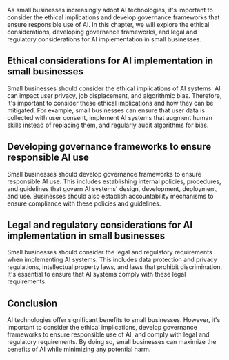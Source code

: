 
As small businesses increasingly adopt AI technologies, it's important to consider the ethical implications and develop governance frameworks that ensure responsible use of AI. In this chapter, we will explore the ethical considerations, developing governance frameworks, and legal and regulatory considerations for AI implementation in small businesses.

Ethical considerations for AI implementation in small businesses
----------------------------------------------------------------

Small businesses should consider the ethical implications of AI systems. AI can impact user privacy, job displacement, and algorithmic bias. Therefore, it's important to consider these ethical implications and how they can be mitigated. For example, small businesses can ensure that user data is collected with user consent, implement AI systems that augment human skills instead of replacing them, and regularly audit algorithms for bias.

Developing governance frameworks to ensure responsible AI use
-------------------------------------------------------------

Small businesses should develop governance frameworks to ensure responsible AI use. This includes establishing internal policies, procedures, and guidelines that govern AI systems' design, development, deployment, and use. Businesses should also establish accountability mechanisms to ensure compliance with these policies and guidelines.

Legal and regulatory considerations for AI implementation in small businesses
-----------------------------------------------------------------------------

Small businesses should consider the legal and regulatory requirements when implementing AI systems. This includes data protection and privacy regulations, intellectual property laws, and laws that prohibit discrimination. It's essential to ensure that AI systems comply with these legal requirements.

Conclusion
----------

AI technologies offer significant benefits to small businesses. However, it's important to consider the ethical implications, develop governance frameworks to ensure responsible use of AI, and comply with legal and regulatory requirements. By doing so, small businesses can maximize the benefits of AI while minimizing any potential harm.

